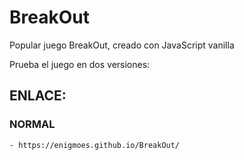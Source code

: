 # BreakOut
Popular juego BreakOut, creado con JavaScript vanilla

Prueba el juego en dos versiones:

## ENLACE:
  ### NORMAL
    - https://enigmoes.github.io/BreakOut/
